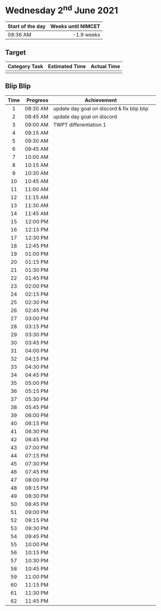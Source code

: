 # Wednesday 2<sup>nd</sup> June 2021

| Start of the day | Weeks until NIMCET |
| ---------------- | -----------------: |
| 08:36 AM         |         -1.9 weeks |

## Target

| Category Task | Estimated Time | Actual Time |
| ------------- | -------------: | ----------- |
|               |                |

## Blip Blip

| Time | Progress | Achievement                                |     |
| :--: | -------: | ------------------------------------------ | --- |
|  1   | 08:30 AM | update day goal on discord & fix blip blip |     |
|  2   | 08:45 AM | update day goal on discord                 |     |
|  3   | 09:00 AM | TWPT differentiation 1                     |     |
|  4   | 09:15 AM |                                            |     |
|  5   | 09:30 AM |                                            |     |
|  6   | 09:45 AM |                                            |     |
|  7   | 10:00 AM |                                            |     |
|  8   | 10:15 AM |                                            |     |
|  9   | 10:30 AM |                                            |     |
|  10  | 10:45 AM |                                            |     |
|  11  | 11:00 AM |                                            |     |
|  12  | 11:15 AM |                                            |     |
|  13  | 11:30 AM |                                            |     |
|  14  | 11:45 AM |                                            |     |
|  15  | 12:00 PM |                                            |     |
|  16  | 12:15 PM |                                            |     |
|  17  | 12:30 PM |                                            |     |
|  18  | 12:45 PM |                                            |     |
|  19  | 01:00 PM |                                            |     |
|  20  | 01:15 PM |                                            |     |
|  21  | 01:30 PM |                                            |     |
|  22  | 01:45 PM |                                            |     |
|  23  | 02:00 PM |                                            |     |
|  24  | 02:15 PM |                                            |     |
|  25  | 02:30 PM |                                            |     |
|  26  | 02:45 PM |                                            |     |
|  27  | 03:00 PM |                                            |     |
|  28  | 03:15 PM |                                            |     |
|  29  | 03:30 PM |                                            |     |
|  30  | 03:45 PM |                                            |     |
|  31  | 04:00 PM |                                            |     |
|  32  | 04:15 PM |                                            |     |
|  33  | 04:30 PM |                                            |     |
|  34  | 04:45 PM |                                            |     |
|  35  | 05:00 PM |                                            |     |
|  36  | 05:15 PM |                                            |     |
|  37  | 05:30 PM |                                            |     |
|  38  | 05:45 PM |                                            |     |
|  39  | 06:00 PM |                                            |     |
|  40  | 06:15 PM |                                            |     |
|  41  | 06:30 PM |                                            |     |
|  42  | 06:45 PM |                                            |     |
|  43  | 07:00 PM |                                            |     |
|  44  | 07:15 PM |                                            |     |
|  45  | 07:30 PM |                                            |     |
|  46  | 07:45 PM |                                            |     |
|  47  | 08:00 PM |                                            |     |
|  48  | 08:15 PM |                                            |     |
|  49  | 08:30 PM |                                            |     |
|  50  | 08:45 PM |                                            |     |
|  51  | 09:00 PM |                                            |     |
|  52  | 09:15 PM |                                            |     |
|  53  | 09:30 PM |                                            |     |
|  54  | 09:45 PM |                                            |     |
|  55  | 10:00 PM |                                            |     |
|  56  | 10:15 PM |                                            |     |
|  57  | 10:30 PM |                                            |     |
|  58  | 10:45 PM |                                            |     |
|  59  | 11:00 PM |                                            |     |
|  60  | 11:15 PM |                                            |     |
|  61  | 11:30 PM |                                            |     |
|  62  | 11:45 PM |                                            |     |
